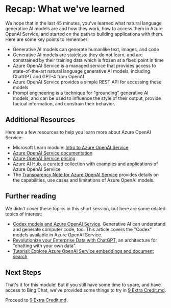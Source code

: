 # Recap: What we've learned

We hope that in the last 45 minutes, you've learned what natural language generative AI models are and how they work, how to access them in Azure OpenAI Service, and started on the path to building applications with them. Here are some key points to remember:

* Generative AI models can generate humanlike text, images, and code
* Generative AI models are stateless: they do not learn, and are constrained by their training data which is frozen at a fixed point in time
* Azure OpenAI Service is a managed service that provides access to state-of-the-art natural language generative AI models, including ChatGPT and GPT-4 from OpenAI
* Azure OpenAI Service provides a simple REST API for accessing these models
* Prompt engineering is a technique for "grounding" generative AI models, and can be used to influence the style of their output, provide factual information, and constrain their behavior.

## Additional Resources

Here are a few resources to help you learn more about Azure OpenAI Service:

* Microsoft Learn module: [Intro to Azure OpenAI Service](https://learn.microsoft.com/en-us/training/modules/explore-azure-openai/)
* [Azure OpenAI Service documentation](https://learn.microsoft.com/en-us/azure/cognitive-services/openai/)
* [Azure OpenAI Service pricing](https://azure.microsoft.com/en-us/products/cognitive-services/openai-service/#pricing)
* [Azure AI Hub](https://github.com/Azure-Samples/azure-ai), a curated collection with examples and applications of Azure OpenAI Serviice
* The [Transparency Note for Azure OpenAI Service](https://learn.microsoft.com/en-us/legal/cognitive-services/openai/transparency-note) provides details on the capabilities, use cases and limitations of Azure OpenAI models. 

## Further reading

We didn't cover these topics in this short session, but here are some related topics of interest:

* [Codex models and Azure OpenAI Service](https://learn.microsoft.com/en-us/azure/cognitive-services/openai/how-to/work-with-code). Generative AI can understand and generate computer code, too. This article covers the "Codex" models available in Azure OpenAI Service.
* [Revolutionize your Enterprise Data with ChatGPT](https://techcommunity.microsoft.com/t5/ai-applied-ai-blog/revolutionize-your-enterprise-data-with-chatgpt-next-gen-apps-w/ba-p/3762087), an architecture for "chatting with your own data".
* [Tutorial: Explore Azure OpenAI Service embeddings and document search](https://learn.microsoft.com/en-us/azure/cognitive-services/openai/tutorials/embeddings?tabs=command-line)

## Next Steps

That's it for this module! But if you still have some time to spare, and have access to Bing Chat, we've provided some things to try in [9 Extra Credit.md](9%20Extra%20Credit.md).

Proceed to [9 Extra Credit.md](9%20Extra%20Credit.md).
